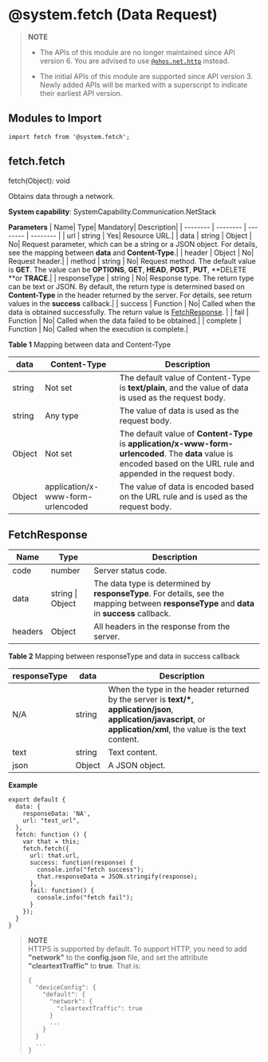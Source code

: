 # @system.fetch (Data Request)

> **NOTE**
>
> - The APIs of this module are no longer maintained since API version 6. You are advised to use [`@ohos.net.http`](js-apis-http.md) instead.
>
> - The initial APIs of this module are supported since API version 3. Newly added APIs will be marked with a superscript to indicate their earliest API version.


## Modules to Import


```
import fetch from '@system.fetch';
```


## fetch.fetch

fetch(Object): void

Obtains data through a network.

**System capability**: SystemCapability.Communication.NetStack

**Parameters**
| Name| Type| Mandatory| Description|
| -------- | -------- | -------- | -------- |
| url | string | Yes| Resource URL.|
| data | string \| Object | No| Request parameter, which can be a string or a JSON object. For details, see the mapping between **data** and **Content-Type**.|
| header | Object | No| Request header.|
| method | string | No| Request method. The default value is **GET**. The value can be **OPTIONS**, **GET**, **HEAD**, **POST**, **PUT**, **DELETE **or **TRACE**.|
| responseType | string | No| Response type. The return type can be text or JSON. By default, the return type is determined based on **Content-Type** in the header returned by the server. For details, see return values in the **success** callback.|
| success | Function | No| Called when the data is obtained successfully. The return value is [FetchResponse](#fetchresponse). |
| fail | Function | No| Called when the data failed to be obtained.|
| complete | Function | No| Called when the execution is complete.|

**Table 1** Mapping between data and Content-Type

| data | Content-Type | Description|
| -------- | -------- | -------- |
| string | Not set| The default value of Content-Type is **text/plain**, and the value of data is used as the request body.|
| string | Any type| The value of data is used as the request body.|
| Object | Not set| The default value of **Content-Type** is **application/x-www-form-urlencoded**. The **data** value is encoded based on the URL rule and appended in the request body.|
| Object | application/x-www-form-urlencoded | The value of data is encoded based on the URL rule and is used as the request body.|

## FetchResponse

| Name| Type| Description|
| -------- | -------- | -------- |
| code | number | Server status code.|
| data | string \| Object | The data type is determined by **responseType**. For details, see the mapping between **responseType** and **data** in **success** callback.|
| headers | Object | All headers in the response from the server.|

**Table 2** Mapping between responseType and data in success callback

| responseType | data | Description|
| -------- | -------- | -------- |
| N/A| string | When the type in the header returned by the server is **text/\***, **application/json**, **application/javascript**, or **application/xml**, the value is the text content.|
| text | string | Text content.|
| json | Object | A JSON object.|

**Example**

```
export default {
  data: {
    responseData: 'NA',
    url: "test_url",
  },
  fetch: function () {
    var that = this;
    fetch.fetch({
      url: that.url,
      success: function(response) {
        console.info("fetch success");
        that.responseData = JSON.stringify(response);
      },
      fail: function() {
        console.info("fetch fail");
      }
    });
  }
}
```


> **NOTE**<br/>
> HTTPS is supported by default. To support HTTP, you need to add **"network"** to the **config.json** file, and set the attribute **"cleartextTraffic"** to **true**. That is:
>   
> ```
> {
>   "deviceConfig": {
>     "default": {
>       "network": {
>         "cleartextTraffic": true
>       }
>       ...
>     }
>   }
>   ...
> }
> ```

